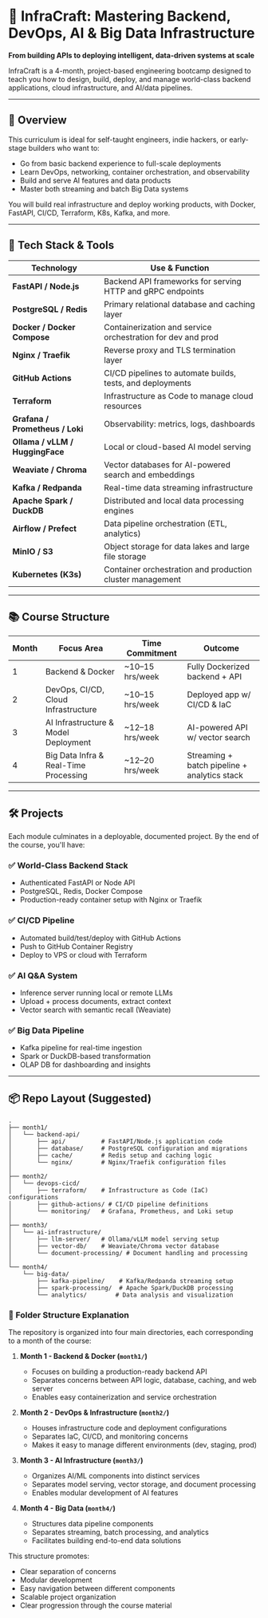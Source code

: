 # 🧱 InfraCraft: Mastering Backend, DevOps, AI & Big Data Infrastructure

**From building APIs to deploying intelligent, data-driven systems at scale**

InfraCraft is a 4-month, project-based engineering bootcamp designed to teach you how to design, build, deploy, and manage world-class backend applications, cloud infrastructure, and AI/data pipelines.

---

## 🚀 Overview

This curriculum is ideal for self-taught engineers, indie hackers, or early-stage builders who want to:

- Go from basic backend experience to full-scale deployments
- Learn DevOps, networking, container orchestration, and observability
- Build and serve AI features and data products
- Master both streaming and batch Big Data systems

You will build real infrastructure and deploy working products, with Docker, FastAPI, CI/CD, Terraform, K8s, Kafka, and more.

---

## 🧰 Tech Stack & Tools

| Technology      | Use & Function |
|----------------|----------------|
| **FastAPI / Node.js** | Backend API frameworks for serving HTTP and gRPC endpoints |
| **PostgreSQL / Redis** | Primary relational database and caching layer |
| **Docker / Docker Compose** | Containerization and service orchestration for dev and prod |
| **Nginx / Traefik** | Reverse proxy and TLS termination layer |
| **GitHub Actions** | CI/CD pipelines to automate builds, tests, and deployments |
| **Terraform** | Infrastructure as Code to manage cloud resources |
| **Grafana / Prometheus / Loki** | Observability: metrics, logs, dashboards |
| **Ollama / vLLM / HuggingFace** | Local or cloud-based AI model serving |
| **Weaviate / Chroma** | Vector databases for AI-powered search and embeddings |
| **Kafka / Redpanda** | Real-time data streaming infrastructure |
| **Apache Spark / DuckDB** | Distributed and local data processing engines |
| **Airflow / Prefect** | Data pipeline orchestration (ETL, analytics) |
| **MinIO / S3** | Object storage for data lakes and large file storage |
| **Kubernetes (K3s)** | Container orchestration and production cluster management |

---

## 📚 Course Structure

| Month | Focus Area                              | Time Commitment | Outcome |
|-------|------------------------------------------|------------------|---------|
| 1     | Backend & Docker                         | ~10–15 hrs/week | Fully Dockerized backend + API |
| 2     | DevOps, CI/CD, Cloud Infrastructure      | ~10–15 hrs/week | Deployed app w/ CI/CD & IaC |
| 3     | AI Infrastructure & Model Deployment     | ~12–18 hrs/week | AI-powered API w/ vector search |
| 4     | Big Data Infra & Real-Time Processing    | ~12–20 hrs/week | Streaming + batch pipeline + analytics stack |

---

## 🛠️ Projects

Each module culminates in a deployable, documented project. By the end of the course, you'll have:

### ✅ **World-Class Backend Stack**
- Authenticated FastAPI or Node API
- PostgreSQL, Redis, Docker Compose
- Production-ready container setup with Nginx or Traefik

### ✅ **CI/CD Pipeline**
- Automated build/test/deploy with GitHub Actions
- Push to GitHub Container Registry
- Deploy to VPS or cloud with Terraform

### ✅ **AI Q&A System**
- Inference server running local or remote LLMs
- Upload + process documents, extract context
- Vector search with semantic recall (Weaviate)

### ✅ **Big Data Pipeline**
- Kafka pipeline for real-time ingestion
- Spark or DuckDB-based transformation
- OLAP DB for dashboarding and insights

---

## 📦 Repo Layout (Suggested)

```
.
├── month1/
│   └── backend-api/
│       ├── api/          # FastAPI/Node.js application code
│       ├── database/     # PostgreSQL configuration and migrations
│       ├── cache/        # Redis setup and caching logic
│       └── nginx/        # Nginx/Traefik configuration files
│
├── month2/
│   └── devops-cicd/
│       ├── terraform/    # Infrastructure as Code (IaC) configurations
│       ├── github-actions/ # CI/CD pipeline definitions
│       └── monitoring/   # Grafana, Prometheus, and Loki setup
│
├── month3/
│   └── ai-infrastructure/
│       ├── llm-server/   # Ollama/vLLM model serving setup
│       ├── vector-db/    # Weaviate/Chroma vector database
│       └── document-processing/ # Document handling and processing
│
└── month4/
    └── big-data/
        ├── kafka-pipeline/    # Kafka/Redpanda streaming setup
        ├── spark-processing/  # Apache Spark/DuckDB processing
        └── analytics/        # Data analysis and visualization
```

### 📁 Folder Structure Explanation

The repository is organized into four main directories, each corresponding to a month of the course:

1. **Month 1 - Backend & Docker (`month1/`)**
   - Focuses on building a production-ready backend API
   - Separates concerns between API logic, database, caching, and web server
   - Enables easy containerization and service orchestration

2. **Month 2 - DevOps & Infrastructure (`month2/`)**
   - Houses infrastructure code and deployment configurations
   - Separates IaC, CI/CD, and monitoring concerns
   - Makes it easy to manage different environments (dev, staging, prod)

3. **Month 3 - AI Infrastructure (`month3/`)**
   - Organizes AI/ML components into distinct services
   - Separates model serving, vector storage, and document processing
   - Enables modular development of AI features

4. **Month 4 - Big Data (`month4/`)**
   - Structures data pipeline components
   - Separates streaming, batch processing, and analytics
   - Facilitates building end-to-end data solutions

This structure promotes:
- Clear separation of concerns
- Modular development
- Easy navigation between different components
- Scalable project organization
- Clear progression through the course material

